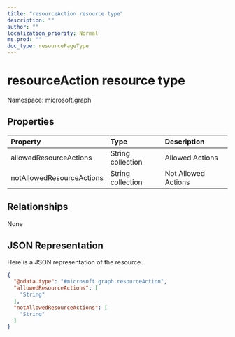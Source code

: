```yaml
---
title: "resourceAction resource type"
description: ""
author: ""
localization_priority: Normal
ms.prod: ""
doc_type: resourcePageType
---
```


# resourceAction resource type


Namespace: microsoft.graph



## Properties
|Property|Type|Description|
|:---|:---|:---|
|allowedResourceActions|String collection|Allowed Actions|
|notAllowedResourceActions|String collection|Not Allowed Actions|

## Relationships
None

## JSON Representation
Here is a JSON representation of the resource.
<!-- {
  "blockType": "resource",
  "@odata.type": "microsoft.graph.resourceAction"
}
-->
``` json
{
  "@odata.type": "#microsoft.graph.resourceAction",
  "allowedResourceActions": [
    "String"
  ],
  "notAllowedResourceActions": [
    "String"
  ]
}
```

